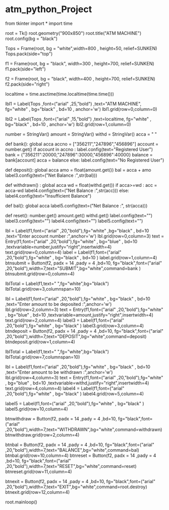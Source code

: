 # atm_python_Project

from tkinter import *
import time

root = Tk()
root.geometry("900x850")
root.title("ATM MACHINE")
root.config(bg = "black")

Tops = Frame(root, bg = "white",width=800 , height=50, relief=SUNKEN)
Tops.pack(side="top")

f1 = Frame(root, bg = "black", width=300 , height=700, relief=SUNKEN)
f1.pack(side="left")

f2 = Frame(root, bg = "black", width=400 , height=700, relief=SUNKEN)
f2.pack(side="right")

localtime = time.asctime(time.localtime(time.time()))

lbl1 = Label(Tops ,font=("arial" ,25,"bold") ,text="ATM MACHINE", fg="white" , bg="black" , bd=10 , anchor='w')
lbl1.grid(row=0,column=0)

lbl2 = Label(Tops ,font=("arial" ,15,"bold") ,text=localtime, fg="white" , bg="black" , bd=10 , anchor='w')
lbl2.grid(row=1,column=0)

number = StringVar()
amount = StringVar()
withd = StringVar()
acca = "  "

def bank():
    global acca
    accno = ["356211","247896","456896"]
    account =  number.get()
    if account in accno :
        label.config(text="Registered User")
        bank = {"356211":20000,"247896":30000,"456896":40000}
        balance = bank[account]
        acca = balance
    else:
        label.config(text="No Registered User")
        

def deposit():
    global acca
    amo = float(amount.get())
    bal = acca + amo
    label3.config(text=("Net Balance :",str(bal)))
        


def withdrawn() :
    global acca
    wd = float(withd.get())
    if acca>=wd :
        acc = acca-wd
        label4.config(text=("Net Balance :",str(acc))) 
    else:
        label4.config(text="Insufficient Balance") 


def bal():
    global acca
    label5.config(text=("Net Balance :", str(acca))) 
        


def reset():
    number.get()
    amount.get()
    withd.get()
    label.config(text="")
    label3.config(text="") 
    label4.config(text="") 
    label5.config(text="") 
    
        
lbl = Label(f1,font=("arial" ,20,"bold"),fg="white" ,bg="black" , bd=10 ,text="Enter account number :",anchor='w')
lbl.grid(row=0,column=3)
text = Entry(f1,font=("arial" ,20,"bold"),fg="white" , bg="blue" , bd=10 ,textvariable=number,justify="right",insertwidth=4)
text.grid(row=0,column=4)
label = Label(f1,font=("arial" ,20,"bold"),fg="white" , bg="black" , bd=10 )
label.grid(row=1,column=4)
btnsubmit = Button(f2, padx = 14 ,pady = 4 ,bd=10, fg="black",font=("arial" ,20,"bold"),width=7,text="SUBMIT",bg="white",command=bank )
btnsubmit.grid(row=0,column=4)

lblTotal = Label(f1,text="  ",fg="white",bg="black")
lblTotal.grid(row=3,columnspan=10)


        
lbl = Label(f1,font=("arial" ,20,"bold"),fg="white" , bg="black" , bd=10 ,text="Enter amount to be deposited :",anchor='w')
lbl.grid(row=2,column=3)
text = Entry(f1,font=("arial" ,20,"bold"),fg="white" , bg="blue" , bd=10 ,textvariable=amount,justify="right",insertwidth=4)
text.grid(row=2,column=4)
label3 = Label(f1,font=("arial" ,20,"bold"),fg="white" , bg="black" )
label3.grid(row=3,column=4)
btndeposit = Button(f2, padx = 14 ,pady = 4 ,bd=10, fg="black",font=("arial" ,20,"bold"),width=7,text="DEPOSIT",bg="white",command=deposit)
btndeposit.grid(row=1,column=4)

lblTotal = Label(f1,text="  ",fg="white",bg="black")
lblTotal.grid(row=7,columnspan=10)


lbl = Label(f1,font=("arial" ,20,"bold"),fg="white" , bg="black" , bd=10 ,text="Enter amount to be withdrawn :",anchor='w')
lbl.grid(row=4,column=3)
text = Entry(f1,font=("arial" ,20,"bold"),fg="white" , bg="blue" , bd=10 ,textvariable=withd,justify="right",insertwidth=4) 
text.grid(row=4,column=4)
label4 = Label(f1,font=("arial" ,20,"bold"),fg="white" , bg="black" )
label4.grid(row=5,column=4)

label5 = Label(f1,font=("arial" ,20,"bold"),fg="white" , bg="black" )
label5.grid(row=10,column=4)

btnwithdraw = Button(f2, padx = 14 ,pady = 4 ,bd=10, fg="black",font=("arial" ,20,"bold"),width=7,text="WITHDRAWN",bg="white",command=withdrawn)
btnwithdraw.grid(row=2,column=4)

btnbal = Button(f2, padx = 14 ,pady = 4 ,bd=10, fg="black",font=("arial" ,20,"bold"),width=7,text="BALANCE",bg="white",command=bal)
btnbal.grid(row=10,column=4)
btnreset = Button(f2, padx = 14 ,pady = 4 ,bd=10, fg="black",font=("arial" ,20,"bold"),width=7,text="RESET",bg="white",command=reset)
btnreset.grid(row=11,column=4)

btnexit = Button(f2, padx = 14 ,pady = 4 ,bd=10, fg="black",font=("arial" ,20,"bold"),width=7,text="EXIT",bg="white",command=root.destroy)
btnexit.grid(row=12,column=4)



root.mainloop()
